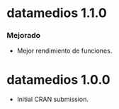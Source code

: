 # datamedios 1.1.0

### Mejorado

-   Mejor rendimiento de funciones.

# datamedios 1.0.0

-   Initial CRAN submission.
